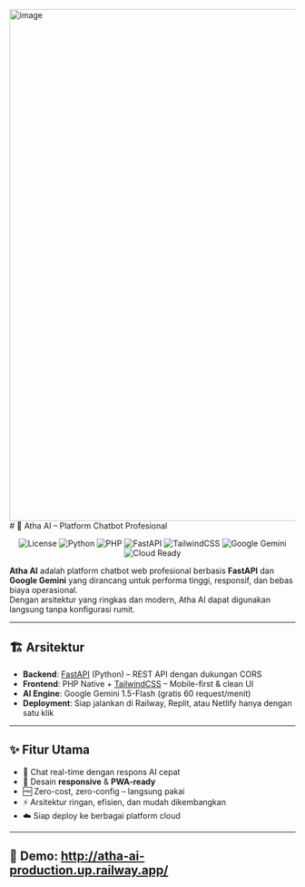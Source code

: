 <img width="1440" height="900" alt="image" src="https://github.com/user-attachments/assets/7aab64fb-4c3d-4737-9f62-c514ecf3b69b" /># 🚀 Atha AI – Platform Chatbot Profesional

<p align="center">
  <img src="https://img.shields.io/badge/License-MIT-green.svg" alt="License">
  <img src="https://img.shields.io/badge/Python-3.10+-blue.svg" alt="Python">
  <img src="https://img.shields.io/badge/PHP-8+-purple.svg" alt="PHP">
  <img src="https://img.shields.io/badge/FastAPI-Back%20End-brightgreen.svg" alt="FastAPI">
  <img src="https://img.shields.io/badge/TailwindCSS-Frontend-06B6D4.svg" alt="TailwindCSS">
  <img src="https://img.shields.io/badge/Google%20Gemini-1.5--Flash-4285F4.svg" alt="Google Gemini">
  <img src="https://img.shields.io/badge/Deployment-Cloud%20Ready-orange.svg" alt="Cloud Ready">
</p>

**Atha AI** adalah platform chatbot web profesional berbasis **FastAPI** dan **Google Gemini** yang dirancang untuk performa tinggi, responsif, dan bebas biaya operasional.  
Dengan arsitektur yang ringkas dan modern, Atha AI dapat digunakan langsung tanpa konfigurasi rumit.

---

## 🏗 Arsitektur
- **Backend**: [FastAPI](https://fastapi.tiangolo.com/) (Python) – REST API dengan dukungan CORS
- **Frontend**: PHP Native + [TailwindCSS](https://tailwindcss.com/) – Mobile-first & clean UI
- **AI Engine**: Google Gemini 1.5-Flash (gratis 60 request/menit)
- **Deployment**: Siap jalankan di Railway, Replit, atau Netlify hanya dengan satu klik

---

## ✨ Fitur Utama
- 💬 Chat real-time dengan respons AI cepat
- 📱 Desain **responsive** & **PWA-ready**
- 🆓 Zero-cost, zero-config – langsung pakai
- ⚡ Arsitektur ringan, efisien, dan mudah dikembangkan
- ☁️ Siap deploy ke berbagai platform cloud

---

## 🚀 Demo: http://atha-ai-production.up.railway.app/
